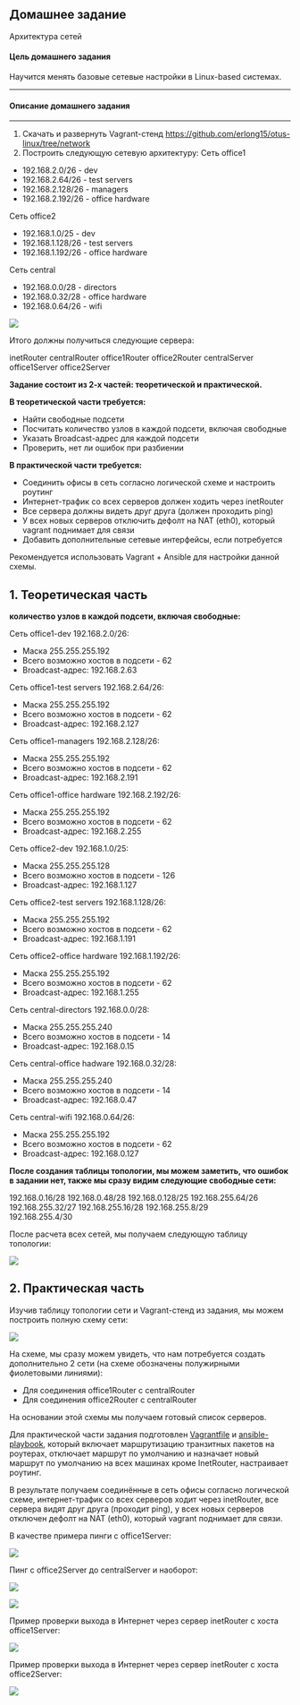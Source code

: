 ## Домашнее задание

Архитектура сетей

#### Цель домашнего задания

Научится менять базовые сетевые настройки в Linux-based системах.

---

#### Описание домашнего задания

---

1. Скачать и развернуть Vagrant-стенд https://github.com/erlong15/otus-linux/tree/network
2. Построить следующую сетевую архитектуру: Сеть office1

- 192\.168.2.0/26      - dev
- 192\.168.2.64/26     - test servers
- 192\.168.2.128/26    - managers
- 192\.168.2.192/26    - office hardware

Сеть office2

- 192\.168.1.0/25      - dev
- 192\.168.1.128/26    - test servers
- 192\.168.1.192/26    - office hardware

Сеть central

- 192\.168.0.0/28     - directors
- 192\.168.0.32/28    - office hardware
- 192\.168.0.64/26    - wifi

![](https://github.com/buravtsovpavel/OTUS-homeworks/blob/master/network%20laboratory/png/topology.png)

Итого должны получиться следующие сервера:

inetRouter
centralRouter
office1Router
office2Router
centralServer
office1Server
office2Server

**Задание состоит из 2-х частей: теоретической и практической.**

**В теоретической части требуется:**

* Найти свободные подсети
* Посчитать количество узлов в каждой подсети, включая свободные
* Указать Broadcast-адрес для каждой подсети
* Проверить, нет ли ошибок при разбиении

**В практической части требуется:**

* Соединить офисы в сеть согласно логической схеме и настроить роутинг
* Интернет-трафик со всех серверов должен ходить через inetRouter
* Все сервера должны видеть друг друга (должен проходить ping)
* У всех новых серверов отключить дефолт на NAT (eth0), который vagrant поднимает для связи
* Добавить дополнительные сетевые интерфейсы, если потребуется

Рекомендуется использовать Vagrant + Ansible для настройки данной схемы.

## **1. Теоретическая часть**

**количество узлов в каждой подсети, включая свободные:**

Сеть office1-dev 192.168.2.0/26:

* Маска 255.255.255.192
* Всего возможно хостов в подсети - 62
* Broadcast-адрес: 192.168.2.63

Сеть office1-test servers 192.168.2.64/26:

* Маска 255.255.255.192
* Всего возможно хостов в подсети - 62
* Broadcast-адрес: 192.168.2.127

Сеть office1-managers 192.168.2.128/26:

* Маска 255.255.255.192
* Всего возможно хостов в подсети - 62
* Broadcast-адрес: 192.168.2.191

Сеть office1-office hardware 192.168.2.192/26:

* Маска 255.255.255.192
* Всего возможно хостов в подсети - 62
* Broadcast-адрес: 192.168.2.255

Сеть office2-dev 192.168.1.0/25:

* Маска 255.255.255.128
* Всего возможно хостов в подсети - 126
* Broadcast-адрес: 192.168.1.127

Сеть office2-test servers 192.168.1.128/26:

* Маска 255.255.255.192
* Всего возможно хостов в подсети - 62
* Broadcast-адрес: 192.168.1.191

Сеть office2-office hardware 192.168.1.192/26:

* Маска 255.255.255.192
* Всего возможно хостов в подсети - 62
* Broadcast-адрес: 192.168.1.255

Сеть central-directors 192.168.0.0/28:

* Маска 255.255.255.240
* Всего возможно хостов в подсети - 14
* Broadcast-адрес: 192.168.0.15

Сеть central-office hadware 192.168.0.32/28:

* Маска 255.255.255.240
* Всего возможно хостов в подсети - 14
* Broadcast-адрес: 192.168.0.47

Сеть central-wifi 192.168.0.64/26:

* Маска 255.255.255.192
* Всего возможно хостов в подсети - 62
* Broadcast-адрес: 192.168.0.127

**После создания таблицы топологии, мы можем заметить, что ошибок в задании нет, также мы сразу видим следующие свободные сети:**

192.168.0.16/28
192.168.0.48/28
192.168.0.128/25
192.168.255.64/26
192.168.255.32/27
192.168.255.16/28
192.168.255.8/29  
192.168.255.4/30

После расчета всех сетей, мы получаем следующую таблицу топологии:

![](https://github.com/buravtsovpavel/OTUS-homeworks/blob/master/network%20laboratory/png/topology%20table.png)

## **2. Практическая часть**

Изучив таблицу топологии сети и Vagrant-стенд из задания, мы можем построить полную схему сети:

![](https://github.com/buravtsovpavel/OTUS-homeworks/blob/master/network%20laboratory/png/full%20topology.png)

На схеме, мы сразу можем увидеть, что нам потребуется создать дополнительно 2 сети (на схеме обозначены полужирными фиолетовыми линиями):
* Для соединения office1Router c centralRouter
* Для соединения office2Router c centralRouter

На основании этой схемы мы получаем готовый список серверов.

Для практической части задания подготовлен [Vagrantfile](https://github.com/buravtsovpavel/OTUS-homeworks/blob/master/network%20laboratory/Vagrantfile) и [ansible-playbook](https://github.com/buravtsovpavel/OTUS-homeworks/blob/master/network%20laboratory/ansible/provision.yml), который включает маршрутизацию транзитных пакетов на роутерах, отключает маршрут по умолчанию и назначает новый маршрут по умолчанию на всех машинах кроме InetRouter, настраивает роутинг.

В результате получаем соединённые в сеть офисы согласно логической схеме, интернет-трафик со всех серверов ходит через inetRouter, все сервера видят друг друга (проходит ping), у всех новых серверов отключен дефолт на NAT (eth0), который vagrant поднимает для связи.

В качестве примера пинги с office1Server:

![](https://github.com/buravtsovpavel/OTUS-homeworks/blob/master/network%20laboratory/png/office1server.png)

Пинг с office2Server до centralServer и наоборот:

![](https://github.com/buravtsovpavel/OTUS-homeworks/blob/master/network%20laboratory/png/office2server.png)

![](https://github.com/buravtsovpavel/OTUS-homeworks/blob/master/network%20laboratory/png/centralServer.png)

Пример проверки выхода в Интернет через сервер inetRouter c хоста office1Server:

![](https://github.com/buravtsovpavel/OTUS-homeworks/blob/master/network%20laboratory/png/traceroute%20office1Server.png)

Пример проверки выхода в Интернет через сервер inetRouter c хоста office2Server:

![](https://github.com/buravtsovpavel/OTUS-homeworks/blob/master/network%20laboratory/png/traceroute%20office2Server.png)
